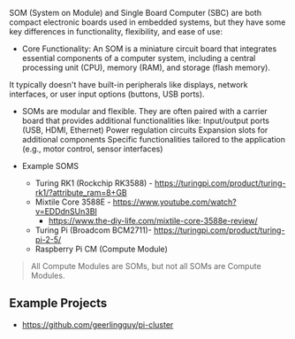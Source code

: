 SOM (System on Module) and Single Board Computer (SBC) are both compact electronic boards used in embedded systems, but they have some key differences in functionality, flexibility, and ease of use:

* Core Functionality: An SOM is a miniature circuit board that integrates essential components of a computer system, including a central processing unit (CPU), memory (RAM), and storage (flash memory).

It typically doesn't have built-in peripherals like displays, network interfaces, or user input options (buttons, USB ports).

* SOMs are modular and flexible. They are often paired with a carrier board that provides additional functionalities like:
Input/output ports (USB, HDMI, Ethernet)
Power regulation circuits
Expansion slots for additional components
Specific functionalities tailored to the application (e.g., motor control, sensor interfaces)

* Example SOMS
    * Turing RK1 (Rockchip RK3588) - https://turingpi.com/product/turing-rk1/?attribute_ram=8+GB
    * Mixtile Core 3588E - https://www.youtube.com/watch?v=EDDdnSUn3BI
        * https://www.the-diy-life.com/mixtile-core-3588e-review/
    * Turing Pi (Broadcom BCM2711)- https://turingpi.com/product/turing-pi-2-5/
    * Raspberry Pi CM (Compute Module)
    
> All Compute Modules are SOMs, but not all SOMs are Compute Modules.

## Example Projects

* https://github.com/geerlingguy/pi-cluster